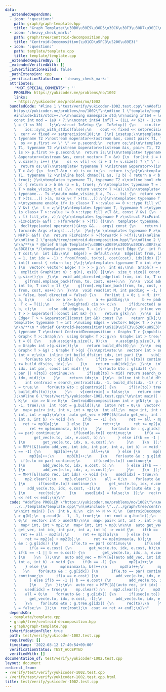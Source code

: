 ```yaml
---
data:
  _extendedDependsOn:
  - icon: ':question:'
    path: graph/graph-template.hpp
    title: "Graph Template(\u30B0\u30E9\u30D5\u30C6\u30F3\u30D7\u30EC\u30FC\u30C8)"
  - icon: ':heavy_check_mark:'
    path: graph/tree/centroid-decomposition.hpp
    title: "Centroid-Decomosition(\u91CD\u5FC3\u5206\u89E3)"
  - icon: ':question:'
    path: template/template.cpp
    title: template/template.cpp
  _extendedRequiredBy: []
  _extendedVerifiedWith: []
  _isVerificationFailed: false
  _pathExtension: cpp
  _verificationStatusIcon: ':heavy_check_mark:'
  attributes:
    '*NOT_SPECIAL_COMMENTS*': ''
    PROBLEM: https://yukicoder.me/problems/no/1002
    links:
    - https://yukicoder.me/problems/no/1002
  bundledCode: "#line 1 \"test/verify/yukicoder-1002.test.cpp\"\n#define PROBLEM \"\
    https://yukicoder.me/problems/no/1002\"\n\n#line 1 \"template/template.cpp\"\n\
    #include<bits/stdc++.h>\n\nusing namespace std;\n\nusing int64 = long long;\n\
    const int mod = 1e9 + 7;\n\nconst int64 infll = (1LL << 62) - 1;\nconst int inf\
    \ = (1 << 30) - 1;\n\nstruct IoSetup {\n  IoSetup() {\n    cin.tie(nullptr);\n\
    \    ios::sync_with_stdio(false);\n    cout << fixed << setprecision(10);\n  \
    \  cerr << fixed << setprecision(10);\n  }\n} iosetup;\n\ntemplate< typename T1,\
    \ typename T2 >\nostream &operator<<(ostream &os, const pair< T1, T2 >& p) {\n\
    \  os << p.first << \" \" << p.second;\n  return os;\n}\n\ntemplate< typename\
    \ T1, typename T2 >\nistream &operator>>(istream &is, pair< T1, T2 > &p) {\n \
    \ is >> p.first >> p.second;\n  return is;\n}\n\ntemplate< typename T >\nostream\
    \ &operator<<(ostream &os, const vector< T > &v) {\n  for(int i = 0; i < (int)\
    \ v.size(); i++) {\n    os << v[i] << (i + 1 != v.size() ? \" \" : \"\");\n  }\n\
    \  return os;\n}\n\ntemplate< typename T >\nistream &operator>>(istream &is, vector<\
    \ T > &v) {\n  for(T &in : v) is >> in;\n  return is;\n}\n\ntemplate< typename\
    \ T1, typename T2 >\ninline bool chmax(T1 &a, T2 b) { return a < b && (a = b,\
    \ true); }\n\ntemplate< typename T1, typename T2 >\ninline bool chmin(T1 &a, T2\
    \ b) { return a > b && (a = b, true); }\n\ntemplate< typename T = int64 >\nvector<\
    \ T > make_v(size_t a) {\n  return vector< T >(a);\n}\n\ntemplate< typename T,\
    \ typename... Ts >\nauto make_v(size_t a, Ts... ts) {\n  return vector< decltype(make_v<\
    \ T >(ts...)) >(a, make_v< T >(ts...));\n}\n\ntemplate< typename T, typename V\
    \ >\ntypename enable_if< is_class< T >::value == 0 >::type fill_v(T &t, const\
    \ V &v) {\n  t = v;\n}\n\ntemplate< typename T, typename V >\ntypename enable_if<\
    \ is_class< T >::value != 0 >::type fill_v(T &t, const V &v) {\n  for(auto &e\
    \ : t) fill_v(e, v);\n}\n\ntemplate< typename F >\nstruct FixPoint : F {\n  explicit\
    \ FixPoint(F &&f) : F(forward< F >(f)) {}\n\n  template< typename... Args >\n\
    \  decltype(auto) operator()(Args &&... args) const {\n    return F::operator()(*this,\
    \ forward< Args >(args)...);\n  }\n};\n \ntemplate< typename F >\ninline decltype(auto)\
    \ MFP(F &&f) {\n  return FixPoint< F >{forward< F >(f)};\n}\n#line 4 \"test/verify/yukicoder-1002.test.cpp\"\
    \n\n#line 2 \"graph/tree/centroid-decomposition.hpp\"\n\n#line 2 \"graph/graph-template.hpp\"\
    \n\n/**\n * @brief Graph Template(\u30B0\u30E9\u30D5\u30C6\u30F3\u30D7\u30EC\u30FC\
    \u30C8)\n */\ntemplate< typename T = int >\nstruct Edge {\n  int from, to;\n \
    \ T cost;\n  int idx;\n\n  Edge() = default;\n\n  Edge(int from, int to, T cost\
    \ = 1, int idx = -1) : from(from), to(to), cost(cost), idx(idx) {}\n\n  operator\
    \ int() const { return to; }\n};\n\ntemplate< typename T = int >\nstruct Graph\
    \ {\n  vector< vector< Edge< T > > > g;\n  int es;\n\n  Graph() = default;\n\n\
    \  explicit Graph(int n) : g(n), es(0) {}\n\n  size_t size() const {\n    return\
    \ g.size();\n  }\n\n  void add_directed_edge(int from, int to, T cost = 1) {\n\
    \    g[from].emplace_back(from, to, cost, es++);\n  }\n\n  void add_edge(int from,\
    \ int to, T cost = 1) {\n    g[from].emplace_back(from, to, cost, es);\n    g[to].emplace_back(to,\
    \ from, cost, es++);\n  }\n\n  void read(int M, int padding = -1, bool weighted\
    \ = false, bool directed = false) {\n    for(int i = 0; i < M; i++) {\n      int\
    \ a, b;\n      cin >> a >> b;\n      a += padding;\n      b += padding;\n    \
    \  T c = T(1);\n      if(weighted) cin >> c;\n      if(directed) add_directed_edge(a,\
    \ b, c);\n      else add_edge(a, b, c);\n    }\n  }\n\n  inline vector< Edge<\
    \ T > > &operator[](const int &k) {\n    return g[k];\n  }\n\n  inline const vector<\
    \ Edge< T > > &operator[](const int &k) const {\n    return g[k];\n  }\n};\n\n\
    template< typename T = int >\nusing Edges = vector< Edge< T > >;\n#line 4 \"graph/tree/centroid-decomposition.hpp\"\
    \n\n/**\n * @brief Centroid-Decomosition(\u91CD\u5FC3\u5206\u89E3)\n */\ntemplate<\
    \ typename T >\nstruct CentroidDecomposition : Graph< T > {\npublic:\n  using\
    \ Graph< T >::Graph;\n  using Graph< T >::g;\n  Graph< int > tree;\n\n  int build(int\
    \ t = 0) {\n    sub.assign(g.size(), 0);\n    v.assign(g.size(), 0);\n    tree\
    \ = Graph< int >(g.size());\n    return build_dfs(0);\n  }\n\n  explicit CentroidDecomposition(const\
    \ Graph< T > &g) : Graph< T >(g) {}\n\nprivate:\n  vector< int > sub;\n  vector<\
    \ int > v;\n\n  inline int build_dfs(int idx, int par) {\n    sub[idx] = 1;\n\
    \    for(auto &to : g[idx]) {\n      if(to == par || v[to]) continue;\n      sub[idx]\
    \ += build_dfs(to, idx);\n    }\n    return sub[idx];\n  }\n\n  inline int search_centroid(int\
    \ idx, int par, const int mid) {\n    for(auto &to : g[idx]) {\n      if(to ==\
    \ par || v[to]) continue;\n      if(sub[to] > mid) return search_centroid(to,\
    \ idx, mid);\n    }\n    return idx;\n  }\n\n  inline int build_dfs(int idx) {\n\
    \    int centroid = search_centroid(idx, -1, build_dfs(idx, -1) / 2);\n    v[centroid]\
    \ = true;\n    for(auto &to : g[centroid]) {\n      if(!v[to]) tree.add_directed_edge(centroid,\
    \ build_dfs(to));\n    }\n    v[centroid] = false;\n    return centroid;\n  }\n\
    };\n#line 6 \"test/verify/yukicoder-1002.test.cpp\"\n\nint main() {\n  int N,\
    \ K;\n  cin >> N >> K;\n  CentroidDecomposition< int > g(N);\n  g.read(N - 1,\
    \ -1, true);\n  int root = g.build();\n  int64 ret = 0;\n  vector< int > used(N);\n\
    \n  map< pair< int, int >, int > mp;\n  int all;\n  map< int, int > mp2;\n  map<\
    \ int, int > mp3;\n\n\n  auto get_vec = MFP([&](auto get_vec, int idx, int par,\
    \ int a, int b) -> void {\n    if(b == -1) {\n      ret += all - mp2[a];\n   \
    \   ret += mp3[a];\n    } else {\n      ret++;\n      ret += mp2[a] + mp2[b];\n\
    \      ret += mp[minmax(a, b)];\n    }\n    for(auto &e : g.g[idx]) {\n      if(e.to\
    \ == par) continue;\n      if(used[e.to]) continue;\n      if(a == e.cost) {\n\
    \        get_vec(e.to, idx, e.cost, b);\n      } else if(b == -1 || b == e.cost)\
    \ {\n        get_vec(e.to, idx, a, e.cost);\n      }\n    }\n  });\n\n  auto add_vec\
    \ = MFP([&](auto add_vec, int idx, int par, int a, int b) -> void {\n    if(b\
    \ == -1) {\n      mp2[a]++;\n      all++;\n    } else {\n      mp[minmax(a, b)]++;\n\
    \      mp3[a]++;\n      mp3[b]++;\n    }\n    for(auto &e : g.g[idx]) {\n    \
    \  if(e.to == par) continue;\n      if(used[e.to]) continue;\n      if(a == e.cost)\
    \ {\n        add_vec(e.to, idx, e.cost, b);\n      } else if(b == -1 || b == e.cost)\
    \ {\n        add_vec(e.to, idx, a, e.cost);\n      }\n    }\n  });\n\n  auto rec\
    \ = MFP([&](auto rec, int idx) -> void {\n    used[idx] = true;\n    mp.clear();\n\
    \    mp2.clear();\n    mp3.clear();\n    all = 0;\n    for(auto &e : g.g[idx])\
    \ {\n      if(used[e.to]) continue;\n      get_vec(e.to, idx, e.cost, -1);\n \
    \     add_vec(e.to, idx, e.cost, -1);\n    }\n    for(auto &to : g.tree.g[idx])\
    \ {\n      rec(to);\n    }\n    used[idx] = false;\n  });\n  rec(root);\n  cout\
    \ << ret << endl;\n}\n"
  code: "#define PROBLEM \"https://yukicoder.me/problems/no/1002\"\n\n#include \"\
    ../../template/template.cpp\"\n\n#include \"../../graph/tree/centroid-decomposition.hpp\"\
    \n\nint main() {\n  int N, K;\n  cin >> N >> K;\n  CentroidDecomposition< int\
    \ > g(N);\n  g.read(N - 1, -1, true);\n  int root = g.build();\n  int64 ret =\
    \ 0;\n  vector< int > used(N);\n\n  map< pair< int, int >, int > mp;\n  int all;\n\
    \  map< int, int > mp2;\n  map< int, int > mp3;\n\n\n  auto get_vec = MFP([&](auto\
    \ get_vec, int idx, int par, int a, int b) -> void {\n    if(b == -1) {\n    \
    \  ret += all - mp2[a];\n      ret += mp3[a];\n    } else {\n      ret++;\n  \
    \    ret += mp2[a] + mp2[b];\n      ret += mp[minmax(a, b)];\n    }\n    for(auto\
    \ &e : g.g[idx]) {\n      if(e.to == par) continue;\n      if(used[e.to]) continue;\n\
    \      if(a == e.cost) {\n        get_vec(e.to, idx, e.cost, b);\n      } else\
    \ if(b == -1 || b == e.cost) {\n        get_vec(e.to, idx, a, e.cost);\n     \
    \ }\n    }\n  });\n\n  auto add_vec = MFP([&](auto add_vec, int idx, int par,\
    \ int a, int b) -> void {\n    if(b == -1) {\n      mp2[a]++;\n      all++;\n\
    \    } else {\n      mp[minmax(a, b)]++;\n      mp3[a]++;\n      mp3[b]++;\n \
    \   }\n    for(auto &e : g.g[idx]) {\n      if(e.to == par) continue;\n      if(used[e.to])\
    \ continue;\n      if(a == e.cost) {\n        add_vec(e.to, idx, e.cost, b);\n\
    \      } else if(b == -1 || b == e.cost) {\n        add_vec(e.to, idx, a, e.cost);\n\
    \      }\n    }\n  });\n\n  auto rec = MFP([&](auto rec, int idx) -> void {\n\
    \    used[idx] = true;\n    mp.clear();\n    mp2.clear();\n    mp3.clear();\n\
    \    all = 0;\n    for(auto &e : g.g[idx]) {\n      if(used[e.to]) continue;\n\
    \      get_vec(e.to, idx, e.cost, -1);\n      add_vec(e.to, idx, e.cost, -1);\n\
    \    }\n    for(auto &to : g.tree.g[idx]) {\n      rec(to);\n    }\n    used[idx]\
    \ = false;\n  });\n  rec(root);\n  cout << ret << endl;\n}\n"
  dependsOn:
  - template/template.cpp
  - graph/tree/centroid-decomposition.hpp
  - graph/graph-template.hpp
  isVerificationFile: true
  path: test/verify/yukicoder-1002.test.cpp
  requiredBy: []
  timestamp: '2022-03-12 17:40:54+09:00'
  verificationStatus: TEST_ACCEPTED
  verifiedWith: []
documentation_of: test/verify/yukicoder-1002.test.cpp
layout: document
redirect_from:
- /verify/test/verify/yukicoder-1002.test.cpp
- /verify/test/verify/yukicoder-1002.test.cpp.html
title: test/verify/yukicoder-1002.test.cpp
---
```

